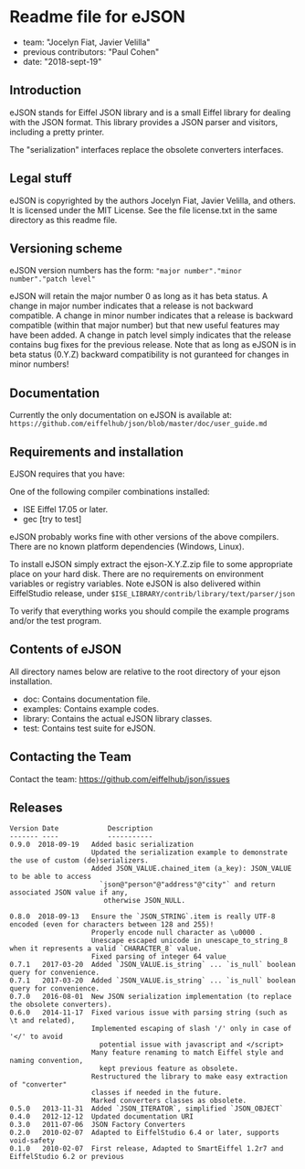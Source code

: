 ﻿Readme file for eJSON
=====================

- team: "Jocelyn Fiat, Javier Velilla"
- previous contributors: "Paul Cohen"
- date: "2018-sept-19"

## Introduction

eJSON stands for Eiffel JSON library and is a small Eiffel library for dealing
with the JSON format. This library provides a JSON parser and visitors,
including a pretty printer.

The "serialization" interfaces replace the obsolete converters interfaces.

## Legal stuff

eJSON is copyrighted by the authors Jocelyn Fiat, Javier Velilla, and others. It is licensed under the MIT License. See the file license.txt in the same directory as this readme file.

## Versioning scheme

eJSON version numbers has the form: `"major number"."minor number"."patch level" `

eJSON will retain the major number 0 as long as it has beta status. A change in major number indicates that a release is not backward compatible. A change in minor number indicates that a release is backward compatible (within that major
number) but that new useful features may have been added. A change in patch level simply indicates that the release contains bug fixes for the previous release. Note that as long as eJSON is in beta status (0.Y.Z) backward compatibility is not guranteed for changes in minor numbers!

## Documentation

Currently the only documentation on eJSON is available at: `https://github.com/eiffelhub/json/blob/master/doc/user_guide.md`

## Requirements and installation

EJSON requires that you have:

One of the following compiler combinations installed:
   * ISE Eiffel 17.05 or later.
   * gec [try to test]

eJSON probably works fine with other versions of the above compilers.
There are no known platform dependencies (Windows, Linux).

To install eJSON simply extract the ejson-X.Y.Z.zip file to some appropriate place on your hard disk. There are no requirements on environment variables or registry variables. 
Note eJSON is also delivered within EiffelStudio release, under `$ISE_LIBRARY/contrib/library/text/parser/json`

To verify that everything works you should compile the example programs and/or
the test program.

## Contents of eJSON

All directory names below are relative to the root directory of your ejson installation. 

- doc:         Contains documentation file.
- examples:    Contains example codes.
- library:     Contains the actual eJSON library classes.
- test:        Contains test suite for eJSON.

## Contacting the Team

Contact the team: https://github.com/eiffelhub/json/issues

## Releases

```
Version Date            Description
------- ----            -----------
0.9.0  2018-09-19	Added basic serialization
					Updated the serialization example to demonstrate the use of custom (de)serializers.
					Added JSON_VALUE.chained_item (a_key): JSON_VALUE to be able to access
					  `json@"person"@"address"@"city"` and return associated JSON value if any, 
					   otherwise JSON_NULL.

0.8.0  2018-09-13	Ensure the `JSON_STRING`.item is really UTF-8 encoded (even for characters between 128 and 255)!
					Properly encode null character as \u0000 .
					Unescape escaped unicode in unescape_to_string_8 when it represents a valid `CHARACTER_8` value.
					Fixed parsing of integer 64 value
0.7.1   2017-03-20	Added `JSON_VALUE.is_string` ... `is_null` boolean query for convenience.
0.7.1   2017-03-20	Added `JSON_VALUE.is_string` ... `is_null` boolean query for convenience.
0.7.0   2016-08-01	New JSON serialization implementation (to replace the obsolete converters).
0.6.0   2014-11-17	Fixed various issue with parsing string (such as \t and related),
					Implemented escaping of slash '/' only in case of '</' to avoid 
					  potential issue with javascript and </script>
					Many feature renaming to match Eiffel style and naming convention, 
					  kept previous feature as obsolete.
					Restructured the library to make easy extraction of "converter" 
					classes if needed in the future.
					Marked converters classes as obsolete.
0.5.0   2013-11-31	Added `JSON_ITERATOR`, simplified `JSON_OBJECT`
0.4.0   2012-12-12	Updated documentation URI
0.3.0   2011-07-06	JSON Factory Converters
0.2.0   2010-02-07	Adapted to EiffelStudio 6.4 or later, supports void-safety
0.1.0   2010-02-07	First release, Adapted to SmartEiffel 1.2r7 and EiffelStudio 6.2 or previous
```
